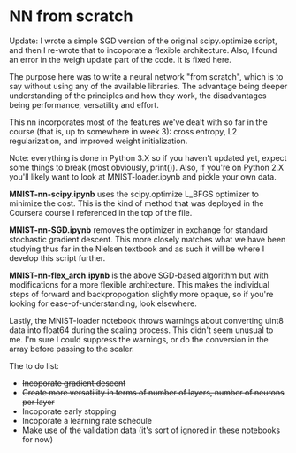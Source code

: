 # NN from scratch

Update: I wrote a simple SGD version of the original scipy.optimize script, and then I re-wrote that to incoporate a flexible architecture. Also, I found an error in the weigh update part of the code. It is fixed here.

The purpose here was to  write a neural network "from scratch", which is to say without using any of the available libraries. The advantage being deeper understanding of the principles and how they work, the disadvantages being performance, versatility and effort.

This nn incorporates most of the features we've dealt with so far in the course (that is, up to somewhere in week 3): cross entropy, L2 regularization, and improved weight initialization.

Note: everything is done in Python 3.X so if you haven't updated yet, expect some things to break (most obviously, print()). Also, if you're on Python 2.X you'll likely want to look at MNIST-loader.ipynb and pickle your own data.

**MNIST-nn-scipy.ipynb** uses the scipy.optimize L_BFGS optimizer to minimize the cost. This is the kind of method that was deployed in the Coursera course I referenced in the top of the file.

**MNIST-nn-SGD.ipynb** removes the optimizer in exchange for standard stochastic gradient descent. This more closely matches what we have been studying thus far in the Nielsen textbook and as such it will be where I develop this script further.

**MNIST-nn-flex_arch.ipynb** is the above SGD-based algorithm but with modifications for a more flexible architecture. This makes the individual steps of forward and backpropogation slightly more opaque, so if you're looking for ease-of-understanding, look elsewhere.

Lastly, the MNIST-loader notebook throws warnings about converting uint8 data into float64 during the scaling process. This didn't seem unusual to me. I'm sure I could suppress the warnings, or do the conversion in the array before passing to the scaler.

The to do list:
- <del>Incoporate gradient descent</del>
- <del>Create more versatility in terms of number of layers, number of neurons per layer</del>
- Incoporate early stopping
- Incoporate a learning rate schedule
- Make use of the validation data (it's sort of ignored in these notebooks for now)
